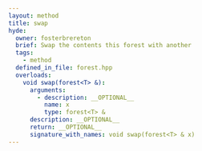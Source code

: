 ```yaml
---
layout: method
title: swap
hyde:
  owner: fosterbrereton
  brief: Swap the contents this forest with another
  tags:
    - method
  defined_in_file: forest.hpp
  overloads:
    void swap(forest<T> &):
      arguments:
        - description: __OPTIONAL__
          name: x
          type: forest<T> &
      description: __OPTIONAL__
      return: __OPTIONAL__
      signature_with_names: void swap(forest<T> & x)
---
```

